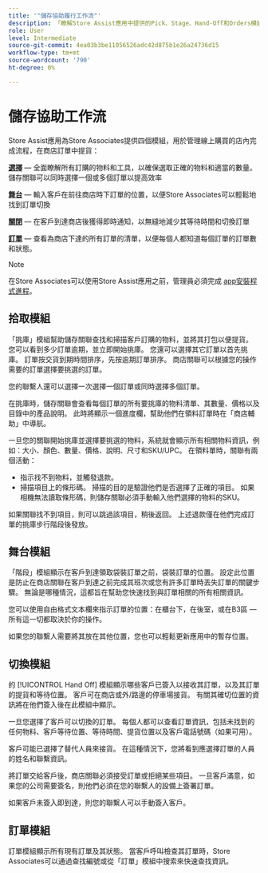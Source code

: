 ```yaml
---
title: '"儲存協助履行工作流"'
description: 「瞭解Store Assist應用中提供的Pick、Stage、Hand-Off和Orders模組。 這些模組為BOPIS訂單啟用了端對端儲存履行工作流。 Store Associates使用這些模組來管理和向客戶交付儲存裝貨單。
role: User
level: Intermediate
source-git-commit: 4ea03b3be11056526adc42d875b1e26a24736d15
workflow-type: tm+mt
source-wordcount: '790'
ht-degree: 0%

---
```



# 儲存協助工作流

Store Assist應用為Store Associates提供四個模組，用於管理線上購買的店內完成流程，在商店訂單中提貨：

**[選擇](#pick-module)** — 全面瞭解所有訂購的物料和工具，以確保選取正確的物料和適當的數量。 儲存關聯可以同時選擇一個或多個訂單以提高效率

**[舞台](#stage-module)** — 輸入客戶在前往商店時下訂單的位置，以便Store Associates可以輕鬆地找到訂單切換

**[關閉](#hand-off)** — 在客戶到達商店後獲得即時通知，以無縫地減少其等待時間和切換訂單

**[訂單](#orders-module)** — 查看為商店下達的所有訂單的清單，以便每個人都知道每個訂單的訂單數和狀態。

>[!NOTE]
>
>在Store Associates可以使用Store Assist應用之前，管理員必須完成 [app安裝程式進程](app-setup.md)。

## 拾取模組

「挑庫」模組幫助儲存關聯查找和掃描客戶訂購的物料，並將其打包以便提貨。 您可以看到多少訂單逾期，並立即開始挑庫。 您還可以選擇其它訂單以首先挑庫。 訂單按交貨到期時間排序，先按逾期訂單排序。 商店關聯可以根據您的操作需要的訂單選擇要挑選的訂單。

您的聯繫人還可以選擇一次選擇一個訂單或同時選擇多個訂單。

在挑庫時，儲存關聯會查看每個訂單的所有要挑庫的物料清單、其數量、價格以及目錄中的產品說明。 此時將顯示一個進度欄，幫助他們在領料訂單時在「商店輔助」中導航。

一旦您的關聯開始挑庫並選擇要挑選的物料，系統就會顯示所有相關物料資訊，例如：大小、顏色、數量、價格、說明、尺寸和SKU/UPC。 在領料單時，關聯有兩個活動：

- 指示找不到物料，並觸發退款。
- 掃描項目上的條形碼。 掃描的目的是驗證他們是否選擇了正確的項目。 如果相機無法讀取條形碼，則儲存關聯必須手動輸入他們選擇的物料的SKU。

如果關聯找不到項目，則可以跳過該項目，稍後返回。  上述退款僅在他們完成訂單的挑庫步行階段後發放。

## 舞台模組

「階段」模組顯示在客戶到達領取袋裝訂單之前，袋裝訂單的位置。 設定此位置是防止在商店關聯在客戶到達之前完成其班次或您有許多訂單時丟失訂單的關鍵步驟。 無論是哪種情況，這都旨在幫助您快速找到與訂單相關的所有相關資訊。

您可以使用自由格式文本欄來指示訂單的位置：在櫃台下，在後室，或在B3區 — 所有這一切都取決於你的操作。

如果您的聯繫人需要將其放在其他位置，您也可以輕鬆更新應用中的暫存位置。

## 切換模組

的 [!UICONTROL Hand Off] 模組顯示哪些客戶已簽入以接收其訂單，以及其訂單的提貨和等待位置。 客戶可在商店或外/路邊的停車場接貨。 有關其確切位置的資訊將在他們簽入後在此模組中顯示。

一旦您選擇了客戶可以切換的訂單。 每個人都可以查看訂單資訊，包括未找到的任何物料、客戶等待位置、等待時間、提貨位置以及客戶電話號碼（如果可用）。

客戶可能已選擇了替代人員來接貨。 在這種情況下，您將看到應選擇訂單的人員的姓名和聯繫資訊。

將訂單交給客戶後，商店關聯必須接受訂單或拒絕某些項目。 一旦客戶滿意，如果您的公司需要簽名，則他們必須在您的聯繫人的設備上簽署訂單。

如果客戶未簽入即到達，則您的聯繫人可以手動簽入客戶。

## 訂單模組

訂單模組顯示所有現有訂單及其狀態。 當客戶呼叫檢查其訂單時，Store Associates可以通過查找編號或從「訂單」模組中搜索來快速查找資訊。
